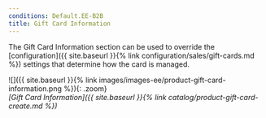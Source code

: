 ```yaml
---
conditions: Default.EE-B2B
title: Gift Card Information
---
```


The Gift Card Information section can be used to override the [configuration]({{ site.baseurl }}{% link configuration/sales/gift-cards.md %}) settings that determine how the card is managed.

![]({{ site.baseurl }}{% link images/images-ee/product-gift-card-information.png %}){: .zoom}  
*[Gift Card Information]({{ site.baseurl }}{% link catalog/product-gift-card-create.md %})*
